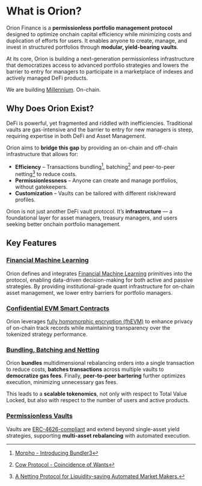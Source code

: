 # What is Orion? 

Orion Finance is a **permissionless portfolio management protocol** designed to optimize onchain capital efficiency while minimizing costs and duplication of efforts for users. It enables anyone to create, manage, and invest in structured portfolios through **modular, yield-bearing vaults**.

At its core, Orion is building a next-generation permissionless infrastructure that democratizes access to advanced portfolio strategies and lowers the barrier to entry for managers to participate in a marketplace of indexes and actively managed DeFi products.

We are building [Millennium](https://www.efinancialcareers.it/news/2019/01/what-is-it-like-to-work-for-millennium-management). On-chain.

## Why Does Orion Exist?

DeFi is powerful, yet fragmented and riddled with inefficiencies. Traditional vaults are gas-intensive and the barrier to entry for new managers is steep, requiring expertise in both DeFi and Asset Management.

Orion aims to **bridge this gap** by providing an on-chain and off-chain infrastructure that allows for:
- **Efficiency** – Transactions bundling[^1], batching[^2] and peer-to-peer netting[^3] to reduce costs.  
- **Permissionlessness** – Anyone can create and manage portfolios, without gatekeepers.
- **Customization** – Vaults can be tailored with different risk/reward profiles.

Orion is not just another DeFi vault protocol. It’s **infrastructure** — a foundational layer for asset managers, treasury managers, and users seeking better onchain portfolio management.

## Key Features

### [Financial Machine Learning](../key_features/financial_machine_learning.md)

Orion defines and integrates [Financial Machine Learning](https://skfolio.org/) primitives into the protocol, enabling data-driven decision-making for both active and passive strategies. By providing institutional-grade quant infrastructure for on-chain asset management, we lower entry barriers for portfolio managers.

### [Confidential EVM Smart Contracts](../key_features/fhEVM.md)

Orion leverages [fully homomorphic encryption (fhEVM)](https://www.zama.ai/post/onboard-the-next-trillions-in-defi-with-confidential-lending) to enhance privacy of on-chain track records while maintaining transparency over the tokenized strategy performance.

### [Bundling, Batching and Netting](../protocol_design/tokenomics#bundling-batching-and-netting.md)

Orion **bundles** multidimensional rebalancing orders into a single transaction to reduce costs, **batches transactions** across multiple vaults to **democratize gas fees**. Finally, **peer-to-peer bartering** further optimizes execution, minimizing unnecessary gas fees.

This leads to a **scalable tokenomics**, not only with respect to Total Value Locked, but also with respect to the number of users and active products.

### [Permissionless Vaults](../key_features/vaults.md)

Vaults are [ERC-4626-compliant](https://docs.yearn.fi/getting-started/products/yvaults/v3) and extend beyond single-asset yield strategies, supporting **multi-asset rebalancing** with automated execution.

[^1]: [Morpho - Introducing Bundler3](https://morpho.mirror.xyz/iq_YeOw05eUeWgxZf1CYxWvU5aQO_tCPQFtlsv8ogeo)
[^2]: [Cow Protocol - Coincidence of Wants](https://docs.cow.fi/cow-protocol/concepts/how-it-works/coincidence-of-wants)
[^3]: [A Netting Protocol for Liquidity-saving Automated Market Makers.](https://ceur-ws.org/Vol-3791/paper18.pdf)